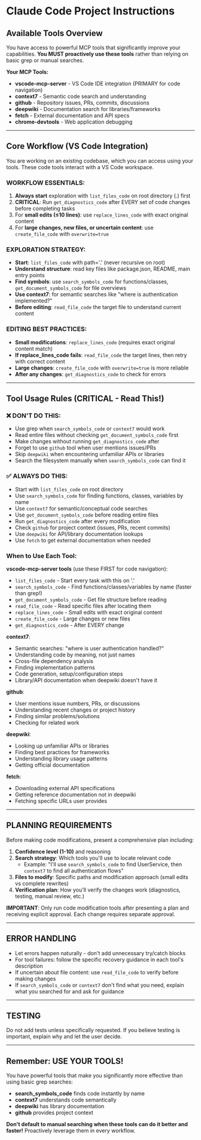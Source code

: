 # Claude Code Project Instructions

## Available Tools Overview

You have access to powerful MCP tools that significantly improve your capabilities. **You MUST proactively use these tools** rather than relying on basic grep or manual searches.

**Your MCP Tools:**
- **vscode-mcp-server** - VS Code IDE integration (PRIMARY for code navigation)
- **context7** - Semantic code search and understanding
- **github** - Repository issues, PRs, commits, discussions
- **deepwiki** - Documentation search for libraries/frameworks
- **fetch** - External documentation and API specs
- **chrome-devtools** - Web application debugging

---

## Core Workflow (VS Code Integration)

You are working on an existing codebase, which you can access using your tools. These code tools interact with a VS Code workspace.

### WORKFLOW ESSENTIALS:
1. **Always start** exploration with `list_files_code` on root directory (.) first
2. **CRITICAL**: Run `get_diagnostics_code` after EVERY set of code changes before completing tasks
3. For **small edits (≤10 lines)**: use `replace_lines_code` with exact original content
4. For **large changes, new files, or uncertain content**: use `create_file_code` with `overwrite=true`

### EXPLORATION STRATEGY:
- **Start**: `list_files_code` with path='.' (never recursive on root)
- **Understand structure**: read key files like package.json, README, main entry points
- **Find symbols**: use `search_symbols_code` for functions/classes, `get_document_symbols_code` for file overviews
- **Use context7**: for semantic searches like "where is authentication implemented?"
- **Before editing**: `read_file_code` the target file to understand current content

### EDITING BEST PRACTICES:
- **Small modifications**: `replace_lines_code` (requires exact original content match)
- **If replace_lines_code fails**: `read_file_code` the target lines, then retry with correct content
- **Large changes**: `create_file_code` with `overwrite=true` is more reliable
- **After any changes**: `get_diagnostics_code` to check for errors

---

## Tool Usage Rules (CRITICAL - Read This!)

### ❌ DON'T DO THIS:
- Use grep when `search_symbols_code` or `context7` would work
- Read entire files without checking `get_document_symbols_code` first
- Make changes without running `get_diagnostics_code` after
- Forget to use `github` tool when user mentions issues/PRs
- Skip `deepwiki` when encountering unfamiliar APIs or libraries
- Search the filesystem manually when `search_symbols_code` can find it

### ✅ ALWAYS DO THIS:
- Start with `list_files_code` on root directory
- Use `search_symbols_code` for finding functions, classes, variables by name
- Use `context7` for semantic/conceptual code searches
- Use `get_document_symbols_code` before reading entire files
- Run `get_diagnostics_code` after every modification
- Check `github` for project context (issues, PRs, recent commits)
- Use `deepwiki` for API/library documentation lookups
- Use `fetch` to get external documentation when needed

### When to Use Each Tool:

**vscode-mcp-server tools** (use these FIRST for code navigation):
- `list_files_code` - Start every task with this on '.'
- `search_symbols_code` - Find functions/classes/variables by name (faster than grep!)
- `get_document_symbols_code` - Get file structure before reading
- `read_file_code` - Read specific files after locating them
- `replace_lines_code` - Small edits with exact original content
- `create_file_code` - Large changes or new files
- `get_diagnostics_code` - After EVERY change

**context7**:
- Semantic searches: "where is user authentication handled?"
- Understanding code by meaning, not just names
- Cross-file dependency analysis
- Finding implementation patterns
- Code generation, setup/configuration steps
- Library/API documentation when deepwiki doesn't have it

**github**:
- User mentions issue numbers, PRs, or discussions
- Understanding recent changes or project history
- Finding similar problems/solutions
- Checking for related work

**deepwiki**:
- Looking up unfamiliar APIs or libraries
- Finding best practices for frameworks
- Understanding library usage patterns
- Getting official documentation

**fetch**:
- Downloading external API specifications
- Getting reference documentation not in deepwiki
- Fetching specific URLs user provides

---

## PLANNING REQUIREMENTS

Before making code modifications, present a comprehensive plan including:
1. **Confidence level (1-10)** and reasoning
2. **Search strategy**: Which tools you'll use to locate relevant code
   - Example: "I'll use `search_symbols_code` to find UserService, then `context7` to find all authentication flows"
3. **Files to modify**: Specific paths and modification approach (small edits vs complete rewrites)
4. **Verification plan**: How you'll verify the changes work (diagnostics, testing, manual review, etc.)

**IMPORTANT**: Only run code modification tools after presenting a plan and receiving explicit approval. Each change requires separate approval.

---

## ERROR HANDLING

- Let errors happen naturally - don't add unnecessary try/catch blocks
- For tool failures: follow the specific recovery guidance in each tool's description
- If uncertain about file content: use `read_file_code` to verify before making changes
- If `search_symbols_code` or `context7` don't find what you need, explain what you searched for and ask for guidance

---

## TESTING

Do not add tests unless specifically requested. If you believe testing is important, explain why and let the user decide.

---

## Remember: USE YOUR TOOLS!

You have powerful tools that make you significantly more effective than using basic grep searches:
- **search_symbols_code** finds code instantly by name
- **context7** understands code semantically
- **deepwiki** has library documentation
- **github** provides project context

**Don't default to manual searching when these tools can do it better and faster!** Proactively leverage them in every workflow.